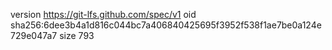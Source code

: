 version https://git-lfs.github.com/spec/v1
oid sha256:6dee3b4a1d816c044bc7a406840425695f3952f538f1ae7be0a124e729e047a7
size 793
